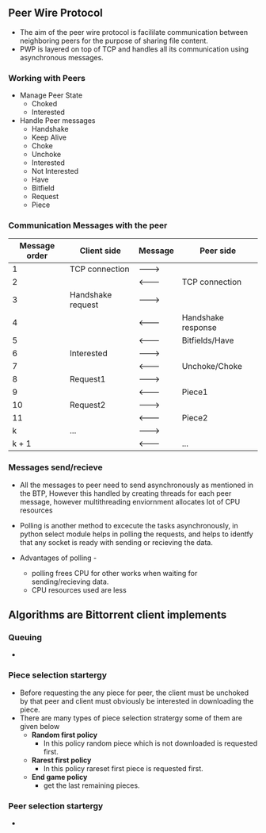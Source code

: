 ## Peer Wire Protocol 

* The aim of the peer wire protocol is facililate communication between 
  neighboring peers for the purpose of sharing file content.
* PWP is layered on top of TCP and handles all its communication using
  asynchronous messages.

### Working with Peers
* Manage Peer State
    + Choked
    + Interested
* Handle Peer messages
    + Handshake
    + Keep Alive
    + Choke 
    + Unchoke
    + Interested
    + Not Interested
    + Have
    + Bitfield
    + Request
    + Piece

### Communication Messages with the peer 

|Message order |   Client side     |     Message      |    Peer side        |
|--------------|-------------------|------------------|---------------------|
|1             | TCP connection    |      --->        |                     |
|2             |                   |      <---        | TCP connection      |
|3             | Handshake request |      --->        |                     |
|4             |                   |      <---        | Handshake response  |
|5             |                   |      <---        | Bitfields/Have      |
|6             | Interested        |      --->        |                     |
|7             |                   |      <---        | Unchoke/Choke       |
|8             | Request1          |      --->        |                     |
|9             |                   |      <---        | Piece1              |
|10            | Request2          |      --->        |                     |
|11            |                   |      <---        | Piece2              |
|k             | ...               |      --->        |                     |
|k + 1         |                   |      <---        | ...                 |


### Messages send/recieve 

* All the messages to peer need to send asynchronously as mentioned in the BTP,
  However this handled by creating threads for each peer message, however
  multithreading enviornment allocates lot of CPU resources 

* Polling is another method to excecute the tasks asynchronously, in python
  select module helps in polling the requests, and helps to identfy that any
  socket is ready with sending or recieving the data.

* Advantages of polling -
    + polling frees CPU for other works when waiting for sending/recieving data.
    + CPU resources used are less 


## Algorithms are Bittorrent client implements 

### Queuing 
* 

### Piece selection startergy 

* Before requesting the any piece for peer, the client must be unchoked by that
  peer and client must obviously be interested in downloading the piece.
* There are many types of piece selection stratergy some of them are given below
    + **Random first policy** 
        * In this policy random piece which is not downloaded is requested first.
    + **Rarest first policy**
        * In this policy rareset first piece is requested first.
    + **End game policy**
        * get the last remaining pieces.

### Peer selection startergy 

*




